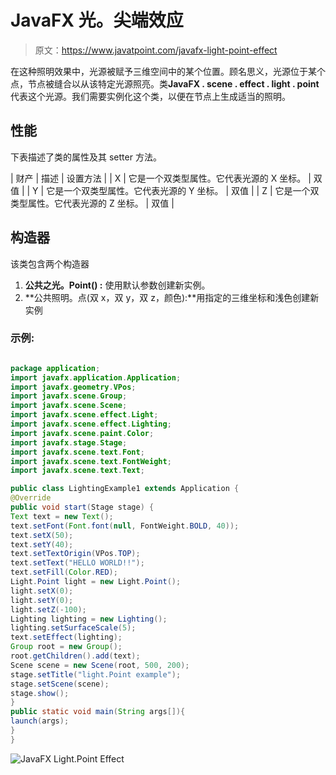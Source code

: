 # JavaFX 光。尖端效应

> 原文：<https://www.javatpoint.com/javafx-light-point-effect>

在这种照明效果中，光源被赋予三维空间中的某个位置。顾名思义，光源位于某个点，节点被缝合以从该特定光源照亮。类**JavaFX . scene . effect . light . point**代表这个光源。我们需要实例化这个类，以便在节点上生成适当的照明。

## 性能

下表描述了类的属性及其 setter 方法。

| 财产 | 描述 | 设置方法 |
| X | 它是一个双类型属性。它代表光源的 X 坐标。 | 双值 |
| Y | 它是一个双类型属性。它代表光源的 Y 坐标。 | 双值 |
| Z | 它是一个双类型属性。它代表光源的 Z 坐标。 | 双值 |

## 构造器

该类包含两个构造器

1.  **公共之光。Point() :** 使用默认参数创建新实例。
2.  **公共照明。点(双 x，双 y，双 z，颜色):**用指定的三维坐标和浅色创建新实例

### 示例:

```java

package application;
import javafx.application.Application;
import javafx.geometry.VPos;
import javafx.scene.Group; 
import javafx.scene.Scene;
import javafx.scene.effect.Light;
import javafx.scene.effect.Lighting;
import javafx.scene.paint.Color;
import javafx.stage.Stage; 
import javafx.scene.text.Font; 
import javafx.scene.text.FontWeight; 
import javafx.scene.text.Text; 

public class LightingExample1 extends Application { 
@Override
public void start(Stage stage) {  
Text text = new Text();       
text.setFont(Font.font(null, FontWeight.BOLD, 40));        
text.setX(50); 
text.setY(40); 
text.setTextOrigin(VPos.TOP);
text.setText("HELLO WORLD!!");        
text.setFill(Color.RED);   
Light.Point light = new Light.Point();
light.setX(0);
light.setY(0);
light.setZ(-100);
Lighting lighting = new Lighting(); 
lighting.setSurfaceScale(5);
text.setEffect(lighting);       
Group root = new Group();
root.getChildren().add(text);
Scene scene = new Scene(root, 500, 200);  
stage.setTitle("light.Point example");  
stage.setScene(scene);
stage.show();         
} 
public static void main(String args[]){ 
launch(args); 
} 
}

```

![JavaFX Light.Point Effect](../img/e91d4f4d54c2b5dc6e00214583b30149.png)